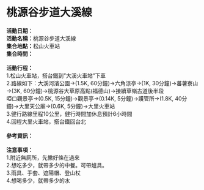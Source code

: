<h1><b>桃源谷步道大溪線</b></h1>
<b>活動日期：</b><br>
<b>活動名稱：</b>桃源谷步道大溪線<br>
<b>集合地點：</b>松山火車站</b><br>
<b>集合時間：</b><br>
<br>
<b>活動行程：</b><br>
1.松山火車站，搭台鐵到”大溪火車站”下車<br>
2.路線如下：大溪河濱公園→(1.5K, 60分鐘)→六角涼亭→(1K, 30分鐘)→蕃薯寮山→(3K, 60分鐘)→桃源谷大草原高點(福德山)→接續草嶺古道後半段<br>
啞口觀景亭→(0.5K, 15分鐘)→觀景亭→(0.14K, 5分鐘)→護管所→(1.8K, 40分鐘)→大里天公廟→(0.6K, 5分鐘)→大里火車站<br>
3.健行路線里程10公里，健行時間加休息預計6小時間<br>
4.回程大里火車站，搭台鐵回台北<br>
<br>
<b>參考資訊：</b><br>
<br>
<b>注意事項：</b><br>
1.附近無廁所，先撇好條在過來<br>
2.想吃多少，就帶多少的中餐。可帶爐具。<br>
3.雨具、手套、遮陽帽、登山杖<br>
4.想喝多少，就帶多少的水<br>
